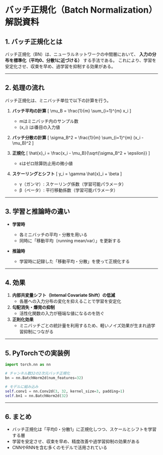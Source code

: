 
# バッチ正規化（Batch Normalization）解説資料

## 1. バッチ正規化とは
バッチ正規化（BN）は、ニューラルネットワークの中間層において、
**入力の分布を標準化（平均0、分散1に近づける）** する手法である。
これにより、学習を安定化させ、収束を早め、過学習を抑制する効果がある。

---

## 2. 処理の流れ
バッチ正規化は、ミニバッチ単位で以下の計算を行う。

1. **バッチ平均の計算**
   \[
   \mu_B = \frac{1}{m} \sum_{i=1}^{m} x_i
   \]
   - mはミニバッチ内のサンプル数
   - \(x_i\) はi番目の入力値

2. **バッチ分散の計算**
   \[
   \sigma_B^2 = \frac{1}{m} \sum_{i=1}^{m} (x_i - \mu_B)^2
   \]

3. **正規化**
   \[
   \hat{x}_i = \frac{x_i - \mu_B}{\sqrt{\sigma_B^2 + \epsilon}}
   \]
   - εはゼロ除算防止用の微小値

4. **スケーリングとシフト**
   \[
   y_i = \gamma \hat{x}_i + \beta
   \]
   - γ（ガンマ）: スケーリング係数（学習可能パラメータ）
   - β（ベータ）: 平行移動係数（学習可能パラメータ）

---

## 3. 学習と推論時の違い
- **学習時**
  - 各ミニバッチの平均・分散を用いる
  - 同時に「移動平均（running mean/var）」を更新する

- **推論時**
  - 学習時に記録した「移動平均・分散」を使って正規化する

---

## 4. 効果
1. **内部共変量シフト（Internal Covariate Shift）の低減**
   - 各層への入力分布の変化を抑えることで学習を安定化
2. **勾配消失・爆発の抑制**
   - 活性化関数の入力が極端な値になるのを防ぐ
3. **正則化効果**
   - ミニバッチごとの統計量を利用するため、軽いノイズ効果が生まれ過学習抑制につながる

---

## 5. PyTorchでの実装例
```python
import torch.nn as nn

# チャンネル数32の2次元バッチ正規化
bn = nn.BatchNorm2d(num_features=32)

# モデルに組み込み
self.conv1 = nn.Conv2d(3, 32, kernel_size=3, padding=1)
self.bn1 = nn.BatchNorm2d(32)
```
---

## 6. まとめ
- バッチ正規化は「平均0・分散1」に正規化しつつ、スケールとシフトを学習する層
- 学習を安定させ、収束を早め、精度改善や過学習抑制の効果がある
- CNNやRNNを含む多くのモデルで活用されている
